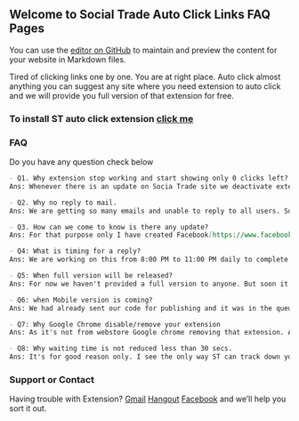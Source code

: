 ## Welcome to Social Trade Auto Click Links FAQ Pages

You can use the [editor on GitHub](https://github.com/Dhruv-Techapps/ST_FAQ/edit/master/README.md) to maintain and preview the content for your website in Markdown files.

Tired of clicking links one by one. You are at right place. Auto click almost anything you can suggest any site where you need extension to auto click and we will provide you full version of that extension for free.


### To install ST auto click extension [click me](https://goo.gl/PAZ47v)

### FAQ

Do you have any question check below

```markdown
- Q1. Why extension stop working and start showing only 0 clicks left? 
Ans: Whenever there is an update on Socia Trade site we deactivate extension temporarily and enable again after verifying the same. So It's temporary deactivation only.
```
```markdown
- Q2. Why no reply to mail.
Ans: We are getting so many emails and unable to reply to all users. Sorry for that.
```
```markdown
- Q3. How can we come to know is there any update?
Ans: For that purpose only I have created Facebook[https://www.facebook.com/dhruv.techapps] and Google+[https://plus.google.com/u/0/communities/113134525131140686298] Community you can watch for a post for the latest update there.
```
```markdown
- Q4: What is timing for a reply?
Ans: We are working on this from 8:00 PM to 11:00 PM daily to complete your request.
```
```markdown
- Q5: When full version will be released?
Ans: For now we haven't provided a full version to anyone. But soon it will happen.
```
```markdown
- Q6: when Mobile version is coming?
Ans: We had already sent our code for publishing and it was in the queue but before that itself due to changes in the server we need to republish and yes we will be in a longer queue again.
```
```markdown
- Q7: Why Google Chrome disable/remove your extension
Ans: As it's not from webstore Google chrome removing that extension. And It's not easy to put the extension on Google Chrome. we have to buy the license for it. The temporary solution you can install the extension in UC Browser, Chromium browser.
```
```markdown
- Q8: Why waiting time is not reduced less than 30 secs.
Ans: It's for good reason only. I see the only way ST can track down your work is scripted is based on time between two clicks.
```

### Support or Contact

Having trouble with Extension? 
[Gmail](mailto:dhruv.techapps@gmail.com)
[Hangout](dhruv.techapps@gmail.com)
[Facebook](https://www.facebook.com/dhruv.techapps) and we’ll help you sort it out.
